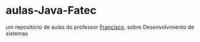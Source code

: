 # aulas-Java-Fatec
um repositório de aulas do professor [Francisco](https://github.com/franciscodouglas), sobre Desenvolvimento de sistemas

